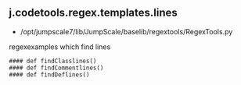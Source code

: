 ## j.codetools.regex.templates.lines

- /opt/jumpscale7/lib/JumpScale/baselib/regextools/RegexTools.py

regexexamples which find lines

    #### def findClasslines() 
    #### def findCommentlines() 
    #### def findDeflines() 
